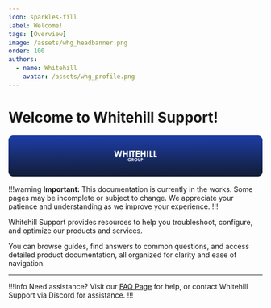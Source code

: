 ```yaml
---
icon: sparkles-fill
label: Welcome!
tags: [Overview]
image: /assets/whg_headbanner.png
order: 100
authors:
  - name: Whitehill
    avatar: /assets/whg_profile.png
---
```

# Welcome to Whitehill Support!

![](/assets/whg_banner.png)

!!!warning
**Important:** This documentation is currently in the works. Some pages may be incomplete or subject to change. We appreciate your patience and understanding as we improve your experience.
!!!

Whitehill Support provides resources to help you troubleshoot, configure, and optimize our products and services.

You can browse guides, find answers to common questions, and access detailed product documentation, all organized for clarity and ease of navigation.

---

!!!info Need assistance?
Visit our [FAQ Page](/faq.md) for help, or contact Whitehill Support via Discord for assistance.
!!!